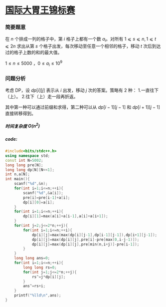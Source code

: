 # [国际大胃王锦标赛](https://codeforces.com/gym/105143/problem/D)
### 简要题意
在 $n$ 个排成一列的格子中，第 $i$ 格子上都有一个数 $a_i$。对所有 $1 ⩽ s ⩽ n, 1 ⩽ t ⩽ 2n$ 求出从第 $s$ 个格子出发，每次移动至任意一个相邻的格子，移动 $t$ 次后到达过的格子上数的和的最大值。

$1 \le n \le 5000$ ，$0 \le a_i \le 10^9$
### 问题分析
考虑 DP，设 $dp[i][j]$ 表示从 $i$ 出发，移动 $j$ 次的答案。策略有 2 种：
1.一直往下（上）。
2.往下（上）走一段再折返。

其中第一种可以通过前缀和求得，第二种可以从 $dp[i-1][j-1]$ 和 $dp[i+1][j-1]$ 直接转移得到。
##### 时间复杂度 $O(n^2)$
##### code:
```cpp
#include<bits/stdc++.h>
using namespace std;
const int N=5002;
long long pre[N];
long long dp[N][N<<1];
int n,a[N];
int main(){
    scanf("%d",&n);
    for(int i=1;i<=n;++i){
        scanf("%d",&a[i]);
        pre[i]=pre[i-1]+a[i];
        dp[i][0]=a[i];
    }
    for(int i=1;i<=n;++i){
        dp[i][1]=max(a[i]+a[i-1],a[i]+a[i+1]);
    }
    for(int j=2;j<=2*n;++j){
        for(int i=1;i<=n;++i){
            dp[i][j]=max(max(dp[i][j-1],dp[i-1][j-1]),dp[i+1][j-1]);
            dp[i][j]=max(dp[i][j],pre[i]-pre[max(0,i-j-1)]);
            dp[i][j]=max(dp[i][j],pre[min(n,i+j)]-pre[i-1]);
        }
    }
    long long ans=0;
    for(int i=1;i<=n;++i){
        long long rs=0;
        for(int j=1;j<=2*n;++j){
            rs^=j*dp[i][j];
        }
        ans^=rs+i;
    }
    printf("%lld\n",ans);
}
```